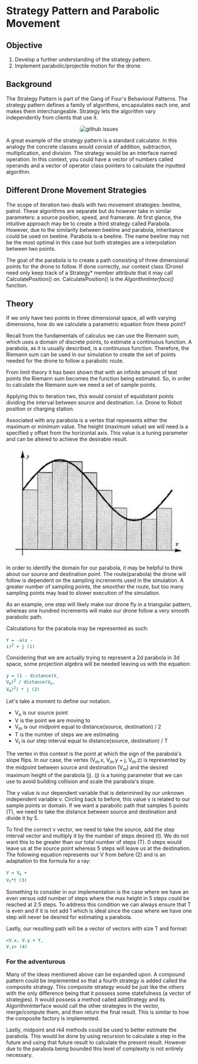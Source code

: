 # Strategy Pattern and Parabolic Movement

## Objective
1. Develop a further understanding of the strategy pattern.
2. Implement parabolic/projectile motion for the drone.

## Background

The Strategy Pattern is part of the Gang of Four's Behavioral Patterns. The strategy pattern defines a family of algorithms, encapsulates each one, and makes them interchangeable. Strategy lets the algorithm vary independently from clients that use it. 

<p align="center"> <img src="StrategyPattern.png" alt="github issues" class="shadow" style="height:300px;width:auto;border-radius:5px;1"></p>

A great example of the strategy pattern is a standard calculator. In this analogy the concrete classes would consist of addition, subtraction, multiplication, and division. The strategy would be an interface named operation. In this context, you could have a vector of numbers called operands and a vector of operator class pointers to calculate the inputted algorithm. 

## Different Drone Movement Strategies

The scope of iteration two deals with two movement strategies: beeline, patrol. These algorithms are separate but do however take in similar parameters: a source position, speed, and framerate. At first glance, the intuitive approach may be to create a third strategy called Parabola. However, due to the similarity between beeline and parabola, inheritance could be used on beeline. Parabola is-a beeline. The name beeline may not be the most optimal in this case but both strategies are a interpolation between two points.

The goal of the parabola is to create a path consisting of three dimensional points for the drone to follow.  If done correctly, our context class (Drone) need only keep track of a Strategy* member attribute that it may call CalculatePosition() on. CalculatePosition() is the <i>AlgorithmInterface()</i> function.

## Theory

If we only have two points in three dimensional space, all with varying dimensions, how do we calculate a parametric equation from these point? 

Recall from the fundamentals of calculus we can use the Riemann sum, which uses a domain of discrete points, to estimate a continuous function. A parabola, as it is usually described, is a continuous function. Therefore, the Riemann sum can be used in our simulation to create the set of points needed for the drone to follow a parabolic route.

From limit theory it has been shown that with an infinite amount of test points the Riemann sum becomes the function being estimated. So, in order to calculate the Riemann sum we need a set of sample points.

Applying this to iteration two, this would consist of equidistant points dividing the interval between source and destination. I.e. Drone to Robot position or charging station.

Associated with any parabola is a vertex that represents either the maximum or minimum value. The height (maximum value) we will need is a specified y offset from the horizontal axis. This value is a tuning parameter and can be altered to achieve the desirable result.

<p align="center"> <img src="RiemannSum.jpg" alt="github issues" class="shadow" style="height:300px;width:auto;border-radius:5px;1"></p>

In order to identify the domain for our parabola, it may be helpful to think about our source and destination point. The route(parabola) the drone will follow is dependent on the sampling increments used in the simulation. A greater number of sampling points, the smoother the route, but too many sampling points may lead to slower execution of the simulation.

As an example, one step will likely make our drone fly in a triangular pattern, whereas one hundred increments will make our drone follow a very smooth parabolic path.

Calculations for the parabola may be represented as such:

</pre><code style="width:100%;color:#006666;">Y = -a(x - i)<sup>2</sup> + j (1)</code></pre>

Considering that we are actually trying to represent a 2d parabola in 3d space, some projection algebra will be needed leaving us with the equation:

</pre><code style="width:100%;color:#006666;">y = (1 - distance(V, V<sub>m</sub>)<sup>2</sup> / distance(V<sub>o</sub>, V<sub>m</sub>)<sup>2</sup>) * j (2)</code></pre>

Let's take a moment to define our notation. 
<ul>
    <li>V<sub>o</sub> is our source point</li>
    <li>V is the point we are moving to</li>
    <li>V<sub>m</sub> is our midpoint equal to distance(source, destination) / 2</li>
    <li>T is the number of steps we are estimating</li>
    <li>V<sub>t</sub> is our step interval equal to distance(source, destination) / T</li>
</ul>

The vertex in this context is the point at which the sign of the parabola's slope flips.
In our case, the vertex (V<sub>m</sub>.x, V<sub>m</sub>.y + j, V<sub>m</sub>.z) is represented by the midpoint between source and destination (V<sub>m</sub>) and the desired maximum height of the parabola (j). (j) is a tuning parameter that we can use to avoid building collision and scale the parabola's slope.

The y value is our dependent variable that is determined by our unknown independent variable v. Circling back to before, this value v is related to our sample points or domain. If we want a parabolic path that samples 5 points (T), we need to take the distance between source and destination and divide it by 5. 

To find the correct v vector, we need to take the source, add the step interval vector and multiply it by the number of steps desired (t). We do not want this to be greater than our total number of steps (T). 0 steps would leave us at the source point whereas 5 steps will leave us at the destination. The following equation represents our V from before (2) and is an adaptation to the formula for a ray:

</pre><code style="width:100%;color:#006666;">V = V<sub>o</sub> + V<sub>t</sub>*t (3)</code></pre>

Something to consider in our implementation is the case where we have an even versus odd number of steps where the max height in 5 steps could be reached at 2.5 steps. To address this condition we can always ensure that T is even and if it is not add 1 which is ideal since the case where we have one step will never be desired for estimating a parabola.

Lastly, our resulting path will be a vector of vectors with size T and format:

</pre><code style="width:100%;color:#006666;"><V.x, V.y + Y, V.z> (4)</code></pre>

### For the adventurous

Many of the ideas mentioned above can be expanded upon. A compound pattern could be implemented so that a fourth strategy is added called the composite strategy. This composite strategy would be just like the others with the only difference being that it possess some statefulness (a vector of strategies). It would possess a method called addStrategy and its AlgorithmInterface would call the other strategies in the vector, merge/compute them, and then return the final result. This is similar to how the composite factory is implemented.

Lastly, midpoint and rk4 methods could be used to better estimate the parabola. This would be done by using recursion to calculate a step in the future and using that future result to calculate the present result. However due to the parabola being bounded this level of complexity is not entirely necessary.
